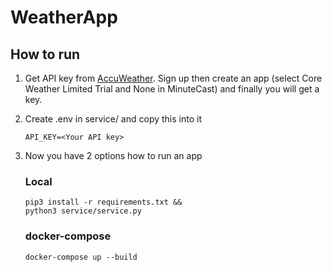 # WeatherApp

## How to run

1. Get API key from [AccuWeather](https://developer.accuweather.com/accuweather-forecast-api/apis). Sign up then create an app (select Core Weather Limited Trial and None in MinuteCast) and finally you will get a key.

2. Create .env in service/ and copy this into it
   ```
   API_KEY=<Your API key>
   ```

3. Now you have 2 options how to run an app

   ### Local

   ```
   pip3 install -r requirements.txt &&
   python3 service/service.py
   ```

   ### docker-compose

   ```
   docker-compose up --build
   ```
